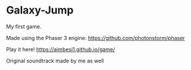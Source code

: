# Galaxy-Jump

My first game.

Made using the Phaser 3 engine: https://github.com/photonstorm/phaser

Play it here! https://aimbesi1.github.io/game/

Original soundtrack made by me as well

